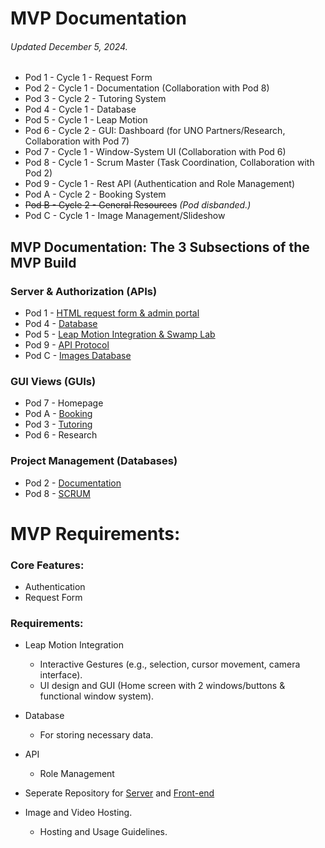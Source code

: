 # MVP Documentation
###### Updated December 5, 2024.

- Pod 1 - Cycle 1 - Request Form
- Pod 2 - Cycle 1 - Documentation (Collaboration with Pod 8)
- Pod 3 - Cycle 2 - Tutoring System
- Pod 4 - Cycle 1 - Database 
- Pod 5 - Cycle 1 - Leap Motion
- Pod 6 - Cycle 2 - GUI: Dashboard (for UNO Partners/Research, Collaboration with Pod 7)
- Pod 7 - Cycle 1 - Window-System UI (Collaboration with Pod 6)
- Pod 8 - Cycle 1 - Scrum Master (Task Coordination, Collaboration with Pod 2)
- Pod 9 - Cycle 1 - Rest API (Authentication and Role Management)
- Pod A - Cycle 2 - Booking System
- ~~Pod B - Cycle 2 - General Resources~~ *(Pod disbanded.)*
- Pod C - Cycle 1 - Image Management/Slideshow

## MVP Documentation: The 3 Subsections of the MVP Build

### Server & Authorization (APIs)
* Pod 1 - [HTML request form & admin portal](https://github.com/4210-Capstones/touchless-kiosk-raspy-net/blob/main/docs/capstone/pod%201%20Documentation.md)
* Pod 4 - [Database](https://github.com/4210-Capstones/touchless-kiosk-raspy-net/blob/main/docs/capstone/pod-4-database.md)
* Pod 5 - [Leap Motion Integration & Swamp Lab](https://github.com/4210-Capstones/touchless-kiosk-raspy-net/blob/main/docs/capstone/pod-5-leap-integration-%2B-swamp-lab.md)
* Pod 9 - [API Protocol](https://github.com/4210-Capstones/touchless-kiosk-server/blob/main/README.md)
* Pod C - [Images Database](https://github.com/4210-Capstones/touchless-kiosk-raspy-net/blob/main/docs/capstone/pod-c-image-management.md)

### GUI Views (GUIs)
* Pod 7 - Homepage
* Pod A - [Booking](https://github.com/4210-Capstones/touchless-kiosk-raspy-net/blob/main/docs/capstone/pod-A-booking-system.md)
* Pod 3 - [Tutoring](https://github.com/4210-Capstones/touchless-kiosk-raspy-net/blob/main/docs/capstone/pod-3-tutoring.md)
* Pod 6 - Research

### Project Management  (Databases)
* Pod 2 - [Documentation](https://github.com/4210-Capstones/touchless-kiosk-raspy-net/blob/main/docs/capstone/pod-2-documentation.md)
* Pod 8 - [SCRUM](https://github.com/4210-Capstones/touchless-kiosk-raspy-net/blob/main/docs/capstone/pod-8-scrum.md)

# MVP Requirements: 

### Core Features:
  - Authentication
  - Request Form
    
### Requirements: 
- Leap Motion Integration
   - Interactive Gestures (e.g., selection, cursor movement, camera interface).
   - UI design and GUI (Home screen with 2 windows/buttons & functional window system). 
    
- Database 
    - For storing necessary data. 
      
- API 
    - Role Management
      
- Seperate Repository for [Server](https://github.com/4210-Capstones/touchless-kiosk-server) and [Front-end](https://github.com/4210-Capstones/touchless-kiosk-front-end)

- Image and Video Hosting. 
    - Hosting and Usage Guidelines.
